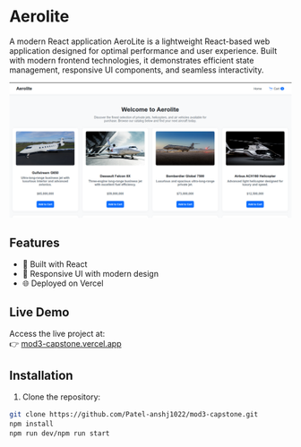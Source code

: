 # Aerolite

A modern React application AeroLite is a lightweight React-based web application designed for optimal performance and user experience. Built with modern frontend technologies, it demonstrates efficient state management, responsive UI components, and seamless interactivity.


![Project Screenshot](./screenshot/screenshot.jpg)  


## Features

- 🚀 Built with React
- 🎨 Responsive UI with modern design
- 🌐 Deployed on Vercel

## Live Demo

Access the live project at:  
👉 [mod3-capstone.vercel.app](https://mod3-capstone.vercel.app)

## Installation

1. Clone the repository:
```bash
git clone https://github.com/Patel-anshj1022/mod3-capstone.git
npm install
npm run dev/npm run start

